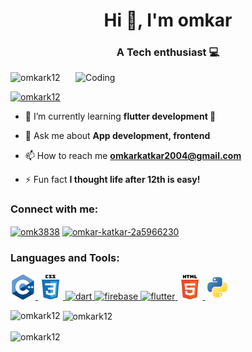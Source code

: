<h1 align="center">Hi 👋, I'm omkar</h1>
<h3 align="center">A Tech enthusiast 💻</h3>
<img align="right" alt="Coding" width="400" src="[https://cdn.dribbble.com/users/116207...](https://www.google.com/imgres?imgurl=https://miro.medium.com/v2/resize:fit:1400/0*C-cPP9D2MIyeexAT.gif&tbnid=FK1rBj3Mpv7lmM&vet=1&imgrefurl=https://medium.datadriveninvestor.com/the-most-hilarious-code-comments-ever-bae3cb1030b5&docid=eYt4yvd3ybM-hM&w=800&h=600&itg=1&hl=en-US&source=sh/x/im/4)">


<p align="left"> <img src="https://komarev.com/ghpvc/?username=omkark12&label=Profile%20views&color=0e75b6&style=flat" alt="omkark12" /> </p>

<p align="left"> <a href="https://github.com/ryo-ma/github-profile-trophy"><img src="https://github-profile-trophy.vercel.app/?username=omkark12" alt="omkark12" /></a> </p>

- 🌱 I’m currently learning **flutter development 📱**

- 💬 Ask me about **App development, frontend**

- 📫 How to reach me **omkarkatkar2004@gmail.com**

- ⚡ Fun fact **I thought life after 12th is easy!**

<h3 align="left">Connect with me:</h3>
<p align="left">
<a href="https://twitter.com/omk3838" target="blank"><img align="center" src="https://raw.githubusercontent.com/rahuldkjain/github-profile-readme-generator/master/src/images/icons/Social/twitter.svg" alt="omk3838" height="30" width="40" /></a>
<a href="https://linkedin.com/in/omkar-katkar-2a5966230" target="blank"><img align="center" src="https://raw.githubusercontent.com/rahuldkjain/github-profile-readme-generator/master/src/images/icons/Social/linked-in-alt.svg" alt="omkar-katkar-2a5966230" height="30" width="40" /></a>
</p>

<h3 align="left">Languages and Tools:</h3>
<p align="left"> <a href="https://www.w3schools.com/cpp/" target="_blank" rel="noreferrer"> <img src="https://raw.githubusercontent.com/devicons/devicon/master/icons/cplusplus/cplusplus-original.svg" alt="cplusplus" width="40" height="40"/> </a> <a href="https://www.w3schools.com/css/" target="_blank" rel="noreferrer"> <img src="https://raw.githubusercontent.com/devicons/devicon/master/icons/css3/css3-original-wordmark.svg" alt="css3" width="40" height="40"/> </a> <a href="https://dart.dev" target="_blank" rel="noreferrer"> <img src="https://www.vectorlogo.zone/logos/dartlang/dartlang-icon.svg" alt="dart" width="40" height="40"/> </a> <a href="https://firebase.google.com/" target="_blank" rel="noreferrer"> <img src="https://www.vectorlogo.zone/logos/firebase/firebase-icon.svg" alt="firebase" width="40" height="40"/> </a> <a href="https://flutter.dev" target="_blank" rel="noreferrer"> <img src="https://www.vectorlogo.zone/logos/flutterio/flutterio-icon.svg" alt="flutter" width="40" height="40"/> </a> <a href="https://www.w3.org/html/" target="_blank" rel="noreferrer"> <img src="https://raw.githubusercontent.com/devicons/devicon/master/icons/html5/html5-original-wordmark.svg" alt="html5" width="40" height="40"/> </a> <a href="https://www.python.org" target="_blank" rel="noreferrer"> <img src="https://raw.githubusercontent.com/devicons/devicon/master/icons/python/python-original.svg" alt="python" width="40" height="40"/> </a> </p>

<p><img align="left" src="https://github-readme-stats.vercel.app/api/top-langs?username=omkark12&show_icons=true&locale=en&layout=compact" alt="omkark12" /></p>

<p>&nbsp;<img align="center" src="https://github-readme-stats.vercel.app/api?username=omkark12&show_icons=true&locale=en" alt="omkark12" /></p>

<p><img align="center" src="https://github-readme-streak-stats.herokuapp.com/?user=omkark12&" alt="omkark12" /></p>
